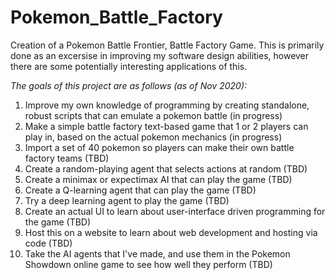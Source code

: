 # Pokemon_Battle_Factory
Creation of a Pokemon Battle Frontier, Battle Factory Game. This is primarily done as an excersise in improving my software design abilities, however there are some potentially interesting applications of this.

_The goals of this project are as follows (as of Nov 2020):_
  1) Improve my own knowledge of programming by creating standalone, robust scripts that can emulate a pokemon battle (in progress)
  2) Make a simple battle factory text-based game that 1 or 2 players can play in, based on the actual pokemon mechanics (in progress)
  3) Import a set of 40 pokemon so players can make their own battle factory teams (TBD)
  4) Create a random-playing agent that selects actions at random (TBD)
  5) Create a minimax or expectimax AI that can play the game (TBD)
  6) Create a Q-learning agent that can play the game (TBD)
  7) Try a deep learning agent to play the game (TBD)
  8) Create an actual UI to learn about user-interface driven programming for the game (TBD)
  9) Host this on a website to learn about web development and hosting via code (TBD)
  10) Take the AI agents that I've made, and use them in the Pokemon Showdown online game to see how well they perform (TBD)
